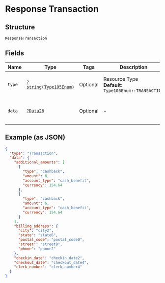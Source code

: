 
# Response Transaction

## Structure

`ResponseTransaction`

## Fields

| Name | Type | Tags | Description | Getter | Setter |
|  --- | --- | --- | --- | --- | --- |
| `type` | [`?string(Type105Enum)`](../../doc/models/type-105-enum.md) | Optional | Resource Type<br>**Default**: `Type105Enum::TRANSACTION` | getType(): ?string | setType(?string type): void |
| `data` | [`?Data26`](../../doc/models/data-26.md) | Optional | - | getData(): ?Data26 | setData(?Data26 data): void |

## Example (as JSON)

```json
{
  "type": "Transaction",
  "data": {
    "additional_amounts": [
      {
        "type": "cashback",
        "amount": 6,
        "account_type": "cash_benefit",
        "currency": 154.64
      },
      {
        "type": "cashback",
        "amount": 6,
        "account_type": "cash_benefit",
        "currency": 154.64
      }
    ],
    "billing_address": {
      "city": "city2",
      "state": "state6",
      "postal_code": "postal_code0",
      "street": "street8",
      "phone": "phone2"
    },
    "checkin_date": "checkin_date2",
    "checkout_date": "checkout_date4",
    "clerk_number": "clerk_number4"
  }
}
```

